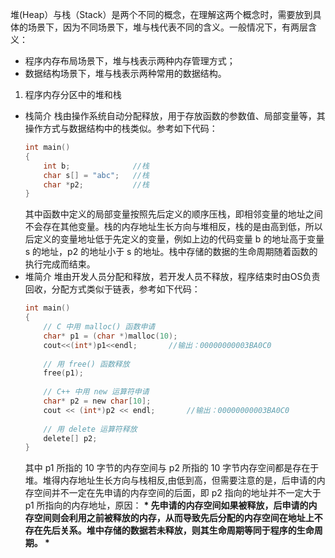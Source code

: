 堆(Heap）与栈（Stack）是两个不同的概念，在理解这两个概念时，需要放到具体的场景下，因为不同场景下，堆与栈代表不同的含义。一般情况下，有两层含义：
* 程序内存布局场景下，堆与栈表示两种内存管理方式；
* 数据结构场景下，堆与栈表示两种常用的数据结构。
1. 程序内存分区中的堆和栈
  * 栈简介
    栈由操作系统自动分配释放，用于存放函数的参数值、局部变量等，其操作方式与数据结构中的栈类似。参考如下代码：
	```c
	int main()
	{
		int b;				//栈
		char s[] = "abc"; 	//栈
		char *p2;			//栈
	}
	```
    其中函数中定义的局部变量按照先后定义的顺序压栈，即相邻变量的地址之间不会存在其他变量。栈的内存地址生长方向与堆相反，栈的是由高到低，所以后定义的变量地址低于先定义的变量，例如上边的代码变量 b 的地址高于变量 s 的地址，p2 的地址小于 s 的地址。栈中存储的数据的生命周期随着函数的执行完成而结束。
  * 堆简介
    堆由开发人员分配和释放，若开发人员不释放，程序结束时由OS负责回收，分配方式类似于链表，参考如下代码：
	```c
	int main()
	{
		// C 中用 malloc() 函数申请
		char* p1 = (char *)malloc(10);
		cout<<(int*)p1<<endl;		//输出：00000000003BA0C0
		
		// 用 free() 函数释放
		free(p1);
	   
		// C++ 中用 new 运算符申请
		char* p2 = new char[10];
		cout << (int*)p2 << endl;		//输出：00000000003BA0C0
		
		// 用 delete 运算符释放
		delete[] p2;
	}
	```
    其中 p1 所指的 10 字节的内存空间与 p2 所指的 10 字节内存空间都是存在于堆。堆得内存地址生长方向与栈相反,由低到高，但需要注意的是，后申请的内存空间并不一定在先申请的内存空间的后面，即 p2 指向的地址并不一定大于 p1 所指向的内存地址，原因：
    __* 先申请的内存空间如果被释放，后申请的内存空间则会利用之前被释放的内存，从而导致先后分配的内存空间在地址上不存在先后关系。堆中存储的数据若未释放，则其生命周期等同于程序的生命周期。  *__
